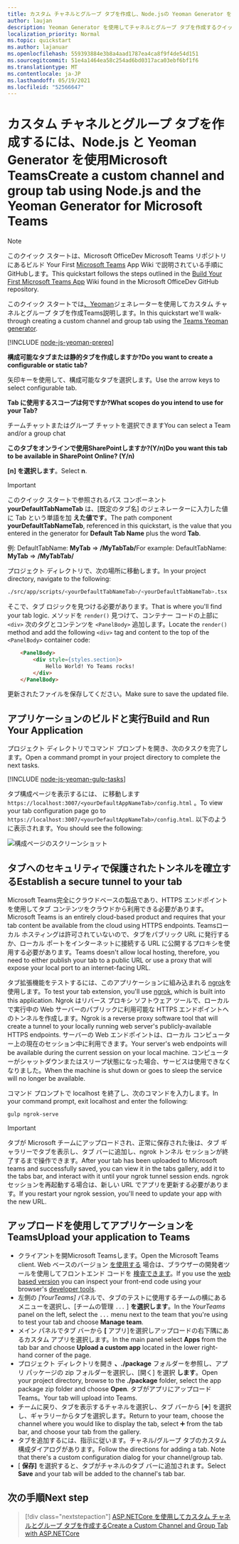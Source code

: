 ```yaml
---
title: カスタム チャネルとグループ タブを作成し、Node.jsの Yeoman Generator を使用Microsoft Teams
author: laujan
description: Yeoman Generator を使用してチャネルとグループ タブを作成するクイック スタート Microsoft Teams。
localization_priority: Normal
ms.topic: quickstart
ms.author: lajanuar
ms.openlocfilehash: 559393884e3b8a4aad1787ea4ca8f9f4de54d151
ms.sourcegitcommit: 51e4a1464ea58c254ad6bd0317aca03ebf6bf1f6
ms.translationtype: MT
ms.contentlocale: ja-JP
ms.lasthandoff: 05/19/2021
ms.locfileid: "52566647"
---
```

# <a name="create-a-custom-channel-and-group-tab-using-nodejs-and-the-yeoman-generator-for-microsoft-teams"></a><span data-ttu-id="96d5e-103">カスタム チャネルとグループ タブを作成するには、Node.js と Yeoman Generator を使用Microsoft Teams</span><span class="sxs-lookup"><span data-stu-id="96d5e-103">Create a custom channel and group tab using Node.js and the Yeoman Generator for Microsoft Teams</span></span>

>[!NOTE]
><span data-ttu-id="96d5e-104">このクイック スタートは、Microsoft OfficeDev Microsoft Teams リポジトリにあるビルド Your First [Microsoft Teams](https://github.com/OfficeDev/generator-teams/wiki/Build-Your-First-Microsoft-Teams-App) App Wiki で説明されている手順にGitHubします。</span><span class="sxs-lookup"><span data-stu-id="96d5e-104">This quickstart follows the steps outlined in the [Build Your First Microsoft Teams App](https://github.com/OfficeDev/generator-teams/wiki/Build-Your-First-Microsoft-Teams-App) Wiki found in the Microsoft OfficeDev GitHub repository.</span></span>

<span data-ttu-id="96d5e-105">このクイック スタートでは[、Yeoman](https://github.com/OfficeDev/generator-teams/)ジェネレーターを使用してカスタム チャネルとグループ タブを作成Teams説明します。</span><span class="sxs-lookup"><span data-stu-id="96d5e-105">In this quickstart we'll walk-through creating a custom channel and group tab using the [Teams Yeoman generator](https://github.com/OfficeDev/generator-teams/).</span></span>

[!INCLUDE [node-js-yeoman-prereq](~/includes/tabs/node-js-yeoman-prereq.md)]

<span data-ttu-id="96d5e-106">**構成可能なタブまたは静的タブを作成しますか?**</span><span class="sxs-lookup"><span data-stu-id="96d5e-106">**Do you want to create a configurable or static tab?**</span></span>

<span data-ttu-id="96d5e-107">矢印キーを使用して、構成可能なタブを選択します。</span><span class="sxs-lookup"><span data-stu-id="96d5e-107">Use the arrow keys to select configurable tab.</span></span>

<span data-ttu-id="96d5e-108">**Tab に使用するスコープは何ですか?**</span><span class="sxs-lookup"><span data-stu-id="96d5e-108">**What scopes do you intend to use for your Tab?**</span></span>

<span data-ttu-id="96d5e-109">チームチャットまたはグループ チャットを選択できます</span><span class="sxs-lookup"><span data-stu-id="96d5e-109">You can select a Team and/or a group chat</span></span>

<span data-ttu-id="96d5e-110">**このタブをオンラインで使用SharePointしますか?(Y/n)**</span><span class="sxs-lookup"><span data-stu-id="96d5e-110">**Do you want this tab to be available in SharePoint Online? (Y/n)**</span></span> 

<span data-ttu-id="96d5e-111">**[n] を選択します**。</span><span class="sxs-lookup"><span data-stu-id="96d5e-111">Select **n**.</span></span>

>[!IMPORTANT]
><span data-ttu-id="96d5e-112">このクイック スタートで参照されるパス コンポーネント **yourDefaultTabNameTab** は、[既定のタブ名] のジェネレーターに入力した値に Tab という単語を加 **えた値です**。</span><span class="sxs-lookup"><span data-stu-id="96d5e-112">The path component **yourDefaultTabNameTab**, referenced in this quickstart, is the value that you entered in the generator for **Default Tab Name** plus the word **Tab**.</span></span>
>
><span data-ttu-id="96d5e-113">例: DefaultTabName: **MyTab**  =>  **/MyTabTab/**</span><span class="sxs-lookup"><span data-stu-id="96d5e-113">For example: DefaultTabName: **MyTab** => **/MyTabTab/**</span></span>

<span data-ttu-id="96d5e-114">プロジェクト ディレクトリで、次の場所に移動します。</span><span class="sxs-lookup"><span data-stu-id="96d5e-114">In your project directory, navigate to the following:</span></span>

```bash
./src/app/scripts/<yourDefaultTabNameTab>/<yourDefaultTabNameTab>.tsx
```

<span data-ttu-id="96d5e-115">そこで、タブ ロジックを見つける必要があります。</span><span class="sxs-lookup"><span data-stu-id="96d5e-115">That is where you'll find your tab logic.</span></span> <span data-ttu-id="96d5e-116">メソッドを `render()` 見つけて、コンテナー コードの上部に `<div>` 次のタグとコンテンツを `<PanelBody>` 追加します。</span><span class="sxs-lookup"><span data-stu-id="96d5e-116">Locate the `render()` method and add the following `<div>` tag and content to the top of the `<PanelBody>` container code:</span></span>

```html
    <PanelBody>
        <div style={styles.section}>
            Hello World! Yo Teams rocks!
        </div>
    </PanelBody>
```

<span data-ttu-id="96d5e-117">更新されたファイルを保存してください。</span><span class="sxs-lookup"><span data-stu-id="96d5e-117">Make sure to save the updated file.</span></span>

## <a name="build-and-run-your-application"></a><span data-ttu-id="96d5e-118">アプリケーションのビルドと実行</span><span class="sxs-lookup"><span data-stu-id="96d5e-118">Build and Run Your Application</span></span>

<span data-ttu-id="96d5e-119">プロジェクト ディレクトリでコマンド プロンプトを開き、次のタスクを完了します。</span><span class="sxs-lookup"><span data-stu-id="96d5e-119">Open a command prompt in your project directory to complete the next tasks.</span></span>

[!INCLUDE [node-js-yeoman-gulp-tasks](~/includes/tabs/node-js-yeoman-gulp-tasks.md)]

<span data-ttu-id="96d5e-120">タブ構成ページを表示するには、 に移動します `https://localhost:3007/<yourDefaultAppNameTab>/config.html` 。</span><span class="sxs-lookup"><span data-stu-id="96d5e-120">To view your tab configuration page go to `https://localhost:3007/<yourDefaultAppNameTab>/config.html`.</span></span> <span data-ttu-id="96d5e-121">以下のように表示されます。</span><span class="sxs-lookup"><span data-stu-id="96d5e-121">You should see the following:</span></span>

![構成ページのスクリーンショット](~/assets/images/tab-images/configurationPage.png)

## <a name="establish-a-secure-tunnel-to-your-tab"></a><span data-ttu-id="96d5e-123">タブへのセキュリティで保護されたトンネルを確立する</span><span class="sxs-lookup"><span data-stu-id="96d5e-123">Establish a secure tunnel to your tab</span></span>

<span data-ttu-id="96d5e-124">Microsoft Teams完全にクラウドベースの製品であり、HTTPS エンドポイントを使用してタブ コンテンツをクラウドから利用できる必要があります。</span><span class="sxs-lookup"><span data-stu-id="96d5e-124">Microsoft Teams is an entirely cloud-based product and requires that your tab content be available from the cloud using HTTPS endpoints.</span></span> <span data-ttu-id="96d5e-125">Teamsローカル ホスティングは許可されていないので、タブをパブリック URL に発行するか、ローカル ポートをインターネットに接続する URL に公開するプロキシを使用する必要があります。</span><span class="sxs-lookup"><span data-stu-id="96d5e-125">Teams doesn't allow local hosting, therefore, you need to either publish your tab to a public URL or use a proxy that will expose your local port to an internet-facing URL.</span></span>

<span data-ttu-id="96d5e-126">タブ拡張機能をテストするには、このアプリケーションに組み込まれる [ngrok](https://ngrok.com/docs)を使用します。</span><span class="sxs-lookup"><span data-stu-id="96d5e-126">To test your tab extension, you'll use [ngrok](https://ngrok.com/docs), which is built into this application.</span></span> <span data-ttu-id="96d5e-127">Ngrok はリバース プロキシ ソフトウェア ツールで、ローカルで実行中の Web サーバーのパブリックに利用可能な HTTPS エンドポイントへのトンネルを作成します。</span><span class="sxs-lookup"><span data-stu-id="96d5e-127">Ngrok is a reverse proxy software tool that will create a tunnel to your locally running web server's publicly-available HTTPS endpoints.</span></span> <span data-ttu-id="96d5e-128">サーバーの Web エンドポイントは、ローカル コンピューター上の現在のセッション中に利用できます。</span><span class="sxs-lookup"><span data-stu-id="96d5e-128">Your server's web endpoints will be available during the current session on your local machine.</span></span> <span data-ttu-id="96d5e-129">コンピューターがシャットダウンまたはスリープ状態になった場合、サービスは使用できなくなりました。</span><span class="sxs-lookup"><span data-stu-id="96d5e-129">When the machine is shut down or goes to sleep the service will no longer be available.</span></span>

<span data-ttu-id="96d5e-130">コマンド プロンプトで localhost を終了し、次のコマンドを入力します。</span><span class="sxs-lookup"><span data-stu-id="96d5e-130">In your command prompt, exit localhost and enter the following:</span></span>

```bash
gulp ngrok-serve
```

> [!IMPORTANT]
> <span data-ttu-id="96d5e-131">タブが Microsoft チームにアップロードされ、正常に保存された後は、タブ ギャラリーでタブを表示し、タブ バーに追加し、ngrok トンネル セッションが終了するまで操作できます。</span><span class="sxs-lookup"><span data-stu-id="96d5e-131">After your tab has been uploaded to Microsoft teams and successfully saved, you can view it in the tabs gallery, add it to the tabs bar, and interact with it until your ngrok tunnel session ends.</span></span> <span data-ttu-id="96d5e-132">ngrok セッションを再起動する場合は、新しい URL でアプリを更新する必要があります。</span><span class="sxs-lookup"><span data-stu-id="96d5e-132">If you restart your ngrok session, you'll need to update your app with the new URL.</span></span>

## <a name="upload-your-application-to-teams"></a><span data-ttu-id="96d5e-133">アップロードを使用してアプリケーションをTeams</span><span class="sxs-lookup"><span data-stu-id="96d5e-133">Upload your application to Teams</span></span>

- <span data-ttu-id="96d5e-134">クライアントを開Microsoft Teamsします。</span><span class="sxs-lookup"><span data-stu-id="96d5e-134">Open the Microsoft Teams client.</span></span> <span data-ttu-id="96d5e-135">Web ベースのバージョン [を使用する](https://teams.microsoft.com) 場合は、ブラウザーの開発者ツールを使用してフロントエンド コードを [検査できます](~/tabs/how-to/developer-tools.md)。</span><span class="sxs-lookup"><span data-stu-id="96d5e-135">If you use the [web based version](https://teams.microsoft.com) you can inspect your front-end code using your browser's [developer tools](~/tabs/how-to/developer-tools.md).</span></span>
- <span data-ttu-id="96d5e-136">左側の *[YourTeams]* パネルで、タブのテストに使用するチームの横にあるメニューを選択し、[チームの管理 `...` ] **を選択します**。</span><span class="sxs-lookup"><span data-stu-id="96d5e-136">In the *YourTeams* panel on the left, select the `...` menu next to the team that you're using to test your tab and choose **Manage team**.</span></span>
- <span data-ttu-id="96d5e-137">メイン パネルでタブ バーから **[** アプリ]を選択しアップロードの右下隅にあるカスタム アプリを選択します。</span><span class="sxs-lookup"><span data-stu-id="96d5e-137">In the main panel select **Apps** from the tab bar and choose **Upload a custom app** located in the lower right-hand corner of the page.</span></span>
- <span data-ttu-id="96d5e-138">プロジェクト ディレクトリを開き **、./package** フォルダーを参照し、アプリ パッケージの zip フォルダーを選択し、[開く] を選択 **します**。</span><span class="sxs-lookup"><span data-stu-id="96d5e-138">Open your project directory, browse to the **./package** folder, select the app package zip folder and choose **Open**.</span></span> <span data-ttu-id="96d5e-139">タブがアプリにアップロードTeams。</span><span class="sxs-lookup"><span data-stu-id="96d5e-139">Your tab will upload into Teams.</span></span>
- <span data-ttu-id="96d5e-140">チームに戻り、タブを表示するチャネルを選択し、タブ バーから [➕] を選択し、ギャラリーからタブを選択します。</span><span class="sxs-lookup"><span data-stu-id="96d5e-140">Return to your team, choose the channel where you would like to display the tab, select ➕ from the tab bar, and choose your tab from the gallery.</span></span>
- <span data-ttu-id="96d5e-141">タブを追加するには、指示に従います。チャネル/グループ タブのカスタム構成ダイアログがあります。</span><span class="sxs-lookup"><span data-stu-id="96d5e-141">Follow the directions for adding a tab. Note that there's a custom configuration dialog for your channel/group tab.</span></span>
- <span data-ttu-id="96d5e-142">[ **保存]** を選択すると、タブがチャネルのタブ バーに追加されます。</span><span class="sxs-lookup"><span data-stu-id="96d5e-142">Select **Save** and your tab will be added to the channel's tab bar.</span></span>

## <a name="next-step"></a><span data-ttu-id="96d5e-143">次の手順</span><span class="sxs-lookup"><span data-stu-id="96d5e-143">Next step</span></span>

> [!div class="nextstepaction"]
> [<span data-ttu-id="96d5e-144">ASP.NETCore を使用してカスタム チャネルとグループ タブを作成する</span><span class="sxs-lookup"><span data-stu-id="96d5e-144">Create a Custom Channel and Group Tab with ASP.NETCore</span></span>](~/tabs/quickstarts/create-channel-group-tab-dotnet-core.md)